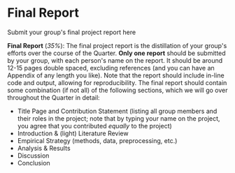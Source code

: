 # Final Report
Submit your group's final project report here

**Final Report** (*35%*): The final project report is the distillation of your group's efforts over the course of the Quarter. **Only one report** should be submitted by your group, with each person's name on the report. It should be around 12-15 pages double spaced, excluding references (and you can have an Appendix of any length you like). Note that the report should include in-line code and output, allowing for reproducibility. The final report should contain some combination (if not all) of the following sections, which we will go over throughout the Quarter in detail:
	
* Title Page and Contribution Statement (listing all group members and their roles in the project; note that by typing your name on the project, you agree that you contributed *equally* to the project)
* Introduction & (light) Literature Review
* Empirical Strategy (methods, data, preprocessing, etc.)
* Analysis & Results
* Discussion
* Conclusion
